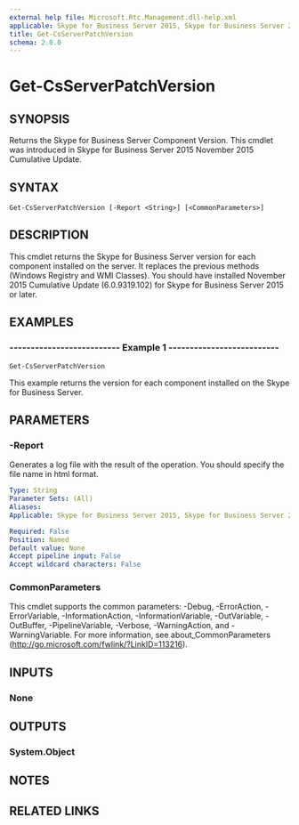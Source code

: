 ```yaml
---
external help file: Microsoft.Rtc.Management.dll-help.xml
applicable: Skype for Business Server 2015, Skype for Business Server 2019
title: Get-CsServerPatchVersion
schema: 2.0.0
---
```


# Get-CsServerPatchVersion

## SYNOPSIS
Returns the Skype for Business Server Component Version. This cmdlet was introduced in Skype for Business Server 2015 November 2015 Cumulative Update.

## SYNTAX

```
Get-CsServerPatchVersion [-Report <String>] [<CommonParameters>]
```

## DESCRIPTION
This cmdlet returns the Skype for Business Server version for each component installed on the server. It replaces the previous methods (Windows Registry and WMI Classes). 
You should have installed November 2015 Cumulative Update (6.0.9319.102) for Skype for Business Server 2015 or later.

## EXAMPLES

### -------------------------- Example 1 --------------------------
```
Get-CsServerPatchVersion
```

This example returns the version for each component installed on the Skype for Business Server.


## PARAMETERS

### -Report
Generates a log file with the result of the operation. You should specify the file name in html format.

```yaml
Type: String
Parameter Sets: (All)
Aliases: 
Applicable: Skype for Business Server 2015, Skype for Business Server 2019

Required: False
Position: Named
Default value: None
Accept pipeline input: False
Accept wildcard characters: False
```

### CommonParameters
This cmdlet supports the common parameters: -Debug, -ErrorAction, -ErrorVariable, -InformationAction, -InformationVariable, -OutVariable, -OutBuffer, -PipelineVariable, -Verbose, -WarningAction, and -WarningVariable. For more information, see about_CommonParameters (http://go.microsoft.com/fwlink/?LinkID=113216).

## INPUTS

### None

## OUTPUTS

### System.Object

## NOTES

## RELATED LINKS

